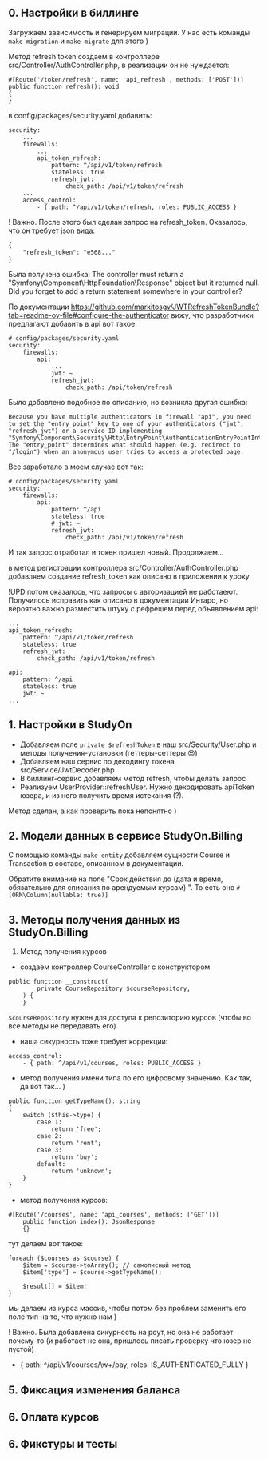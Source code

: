 ## 0. Настройки в биллинге
Загружаем зависимость и генерируем миграции. У нас есть команды `make migration` и `make migrate` для этого )

Метод refresh token создаем в контроллере src/Controller/AuthController.php, в реализации он не нуждается:
```
#[Route('/token/refresh', name: 'api_refresh', methods: ['POST'])]
public function refresh(): void
{
}
```


в config/packages/security.yaml добавить:
```
security:
    ...
    firewalls:
        ...
        api_token_refresh:
            pattern: ^/api/v1/token/refresh
            stateless: true
            refresh_jwt:
                check_path: /api/v1/token/refresh
    ...
    access_control:
        - { path: ^/api/v1/token/refresh, roles: PUBLIC_ACCESS }
```
! Важно. После этого был сделан запрос на refresh_token. Оказалось, что он требует json вида:
```
{
    "refresh_token": "e568..."
}
```
Была получена ошибка: The controller must return a \"Symfony\\Component\\HttpFoundation\\Response\" object but it returned null. Did you forget to add a return statement somewhere in your controller?

По документации https://github.com/markitosgv/JWTRefreshTokenBundle?tab=readme-ov-file#configure-the-authenticator вижу, что разработчики предлагают добавить в api вот такое:
```
# config/packages/security.yaml
security:
    firewalls:
        api:
            ...
            jwt: ~
            refresh_jwt:
                check_path: /api/token/refresh
```
Было добавлено подобное по описанию, но возникла другая ошибка:
```
Because you have multiple authenticators in firewall "api", you need to set the "entry_point" key to one of your authenticators ("jwt", "refresh_jwt") or a service ID implementing "Symfony\Component\Security\Http\EntryPoint\AuthenticationEntryPointInterface". The "entry_point" determines what should happen (e.g. redirect to "/login") when an anonymous user tries to access a protected page.
```
Все заработало в моем случае вот так:
```
# config/packages/security.yaml
security:
    firewalls:
        api:
            pattern: ^/api
            stateless: true
            # jwt: ~
            refresh_jwt:
                check_path: /api/v1/token/refresh
```
И так запрос отработал и токен пришел новый. Продолжаем...

в метод регистрации контроллера src/Controller/AuthController.php добавляем создание refresh_token как описано в приложении к уроку. 

!UPD потом оказалось, что запросы с авторизацией не работаеют. Получилось исправить как описано в документации Интаро, но вероятно важно разместить штуку с рефрешем перед объявлением api:
```
...
api_token_refresh:
    pattern: ^/api/v1/token/refresh
    stateless: true
    refresh_jwt:
        check_path: /api/v1/token/refresh

api:
    pattern: ^/api
    stateless: true
    jwt: ~
...
```

## 1. Настройки в StudyOn

- Добавляем поле `private $refreshToken` в наш src/Security/User.php и методы получения-установки (геттеры-сеттеры 😎)
- Добавляем наш сервис по декодингу токена src/Service/JwtDecoder.php
- В биллинг-сервис добавляем метод refresh, чтобы делать запрос
- Реализуем UserProvider::refreshUser. Нужно декодировать apiToken юзера, и из него получить время истекания (?).

Метод сделан, а как проверить пока непонятно )

## 2. Модели данных в сервисе StudyOn.Billing
С помощью команды `make entity` добавляем сущности Course и Transaction в составе, описанном в документации.

Обратите внимание на поле "Срок действия до (дата и время, обязательно для списания по арендуемым курсам)
". То есть оно `#[ORM\Column(nullable: true)]`

## 3. Методы получения данных из StudyOn.Billing
1. Метод получения курсов
- создаем контроллер CourseController с конструктором 
```
public function __construct(
        private CourseRepository $courseRepository,
    ) {
    }
```
`$courseRepository` нужен для доступа к репозиторию курсов (чтобы во все методы не передавать его)
- наша сикурность тоже требует коррекции:
```
access_control:
    - { path: ^/api/v1/courses, roles: PUBLIC_ACCESS }
```
- метод получения имени типа по его цифровому значению. Как так, да вот так... )
```
public function getTypeName(): string
{
    switch ($this->type) {
        case 1:
            return 'free';
        case 2:
            return 'rent';
        case 3:
            return 'buy';
        default:
            return 'unknown';
    }
}
```
- метод получения курсов:
```
#[Route('/courses', name: 'api_courses', methods: ['GET'])]
    public function index(): JsonResponse
    {}
```
тут делаем вот такое:
```
foreach ($courses as $course) {
    $item = $course->toArray(); // самописный метод
    $item['type'] = $course->getTypeName();

    $result[] = $item;
}
```
мы делаем из курса массив, чтобы потом без проблем заменить его поле тип на то, что нужно нам )


! Важно. Была добавлена сикурность на роут, но она не работает почему-то (и работает не она, пришлось писать проверку что юзер не пустой)
- { path: ^/api/v1/courses/\w+/pay, roles: IS_AUTHENTICATED_FULLY }
## 5. Фиксация изменения баланса


## 6. Оплата курсов

## 6. Фикстуры и тесты




